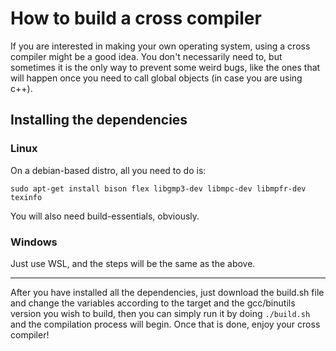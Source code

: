 # How to build a cross compiler

If you are interested in making your own operating system, using a cross compiler might be a good idea. You don't necessarily need to, but sometimes it is the only way to prevent some weird bugs, like the ones that will happen once you need to call global objects (in case you are using c++).

## Installing the dependencies

### Linux

On a debian-based distro, all you need to do is:
```
sudo apt-get install bison flex libgmp3-dev libmpc-dev libmpfr-dev texinfo
```
You will also need build-essentials, obviously.

### Windows

Just use WSL, and the steps will be the same as the above.

---

After you have installed all the dependencies, just download the build.sh file and change the variables according to the target and the gcc/binutils version you wish to build, then you can simply run it by doing `./build.sh` and the compilation process will begin. Once that is done, enjoy your cross compiler!
